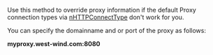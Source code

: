 ﻿Use this method to override proxy information if the default Proxy connection types via [nHTTPConnectType](vfps://Topic/wwHTTP%3A%3Anhttpconnecttype) don't work for you. 

You can specify the domainname and or port of the proxy as follows:

**myproxy.west-wind.com:8080**